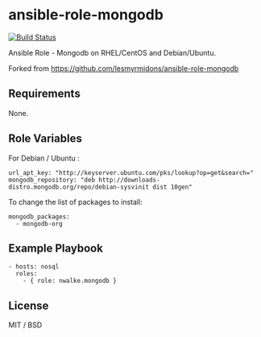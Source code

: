 ansible-role-mongodb
====================

[![Build Status](https://travis-ci.org/nwalke/ansible-role-mongodb.svg?branch=master)](https://travis-ci.org/nwalke/ansible-role-mongodb)

Ansible Role - Mongodb on RHEL/CentOS and Debian/Ubuntu.

Forked from https://github.com/lesmyrmidons/ansible-role-mongodb

## Requirements

None.

## Role Variables

For Debian / Ubuntu :

	url_apt_key: "http://keyserver.ubuntu.com/pks/lookup?op=get&search="
	mongodb_repository: "deb http://downloads-distro.mongodb.org/repo/debian-sysvinit dist 10gen"

To change the list of packages to install:

	mongodb_packages:
	  - mongodb-org

## Example Playbook

    - hosts: nosql
      roles:
        - { role: nwalke.mongodb }

## License

MIT / BSD
